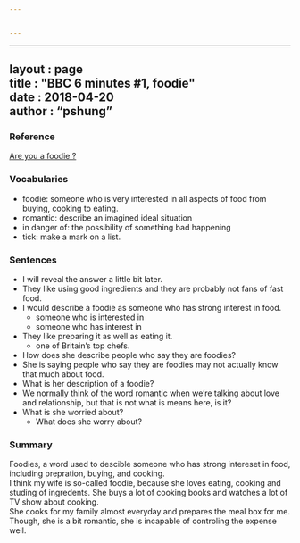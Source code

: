 ```yaml
---


---
```


<hr>
<h2 id="layout---pagetitle----bbc-6-minutes-1-foodiedate--------2018-04-20author-------pshung">layout  : page<br>
title   : "BBC 6 minutes #1, foodie"<br>
date       : 2018-04-20<br>
author      : “pshung”</h2>
<h3 id="reference">Reference</h3>
<p><a href="http://www.bbc.co.uk/learningenglish/english/features/6-minute-english/ep-180412">Are you a foodie ?</a></p>
<h3 id="vocabularies">Vocabularies</h3>
<ul>
<li>foodie: someone who is very interested in all aspects of food from buying, cooking to eating.</li>
<li>romantic: describe an imagined ideal situation</li>
<li>in danger of: the possibility of something bad happening</li>
<li>tick: make a mark on a list.</li>
</ul>
<h3 id="sentences">Sentences</h3>
<ul>
<li>I will reveal the answer a little bit later.</li>
<li>They like using good ingredients and they are probably not fans of fast food.</li>
<li>I would describe a foodie as someone who has strong interest in food.
<ul>
<li>someone who is interested in</li>
<li>someone who has interest in</li>
</ul>
</li>
<li>They like preparing it as well as eating it.
<ul>
<li>one of Britain’s top chefs.</li>
</ul>
</li>
<li>How does she describe people who say they are foodies?</li>
<li>She is saying people who say they are foodies may not actually know that much about food.</li>
<li>What is her description of a foodie?</li>
<li>We normally think of the word romantic when we’re talking about love and relationship, but that is not what is means here, is it?</li>
<li>What is she worried about?
<ul>
<li>What does she worry about?</li>
</ul>
</li>
</ul>
<h3 id="summary">Summary</h3>
<p>Foodies, a word used to descible someone who has strong intereset in food, including prepration, buying, and cooking.<br>
I think my wife is so-called foodie, because she loves eating, cooking and studing of ingredents. She buys a lot of cooking books and watches a lot of TV show about cooking.<br>
She cooks for my family almost everyday and prepares the meal box for me. Though, she is a bit romantic, she is incapable of controling  the expense well.</p>

